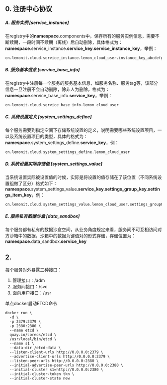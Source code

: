 ## 0. 注册中心协议

##### A. 服务实例 [service_instance]

在registry中的**namespace**.components中，保存所有的服务实例信息，需要不断续期，一段时间不续期（离线）后自动删除，具体格式为：**namespace**.service_instance.**service_key.service_instance_key**，举例：

```
cn.lemonit.cloud.service_instance.lemon_cloud_user.instance_key_abcdefg
```

##### B. 服务基本信息 [service_base_info]

在registry中注册每一个服务的服务基本信息，如服务名称、服务tag等，该部分信息一旦注册不会自动删除，除非人为删除，格式为：**namespace**.service_base_info.**service_key**，举例：

```
cn.lemonit.cloud.service_base_info.lemon_cloud_user
```

##### C. 系统设置定义 [system_settings_define]

每个服务需要到指定空间下存储系统设置的定义，说明需要哪些系统设置项目，一以及系统设置项目的类型，具体的格式为：**namespace**.system_settings_define.**service_key**，例：

````
cn.lemonit.cloud.system_settings_define.lemon_cloud_user
````

##### D. 系统设置实际存储值 [system_settings_value]

当系统设置实际被设置值的时候，实际是将设置的值存储在了该位置（不同系统设置组做了区分）格式如下：**namespace**.system_settings_value.**service_key.settings_group_key.settings_item_key**，例：

```
cn.lemonit.cloud.system_settings_value.lemon_cloud_user.settings_group01.settings_item01
```

##### E. 服务私有数据沙盒 [data_sandbox]

每个服务都有私有的数据沙盒空间，从业务角度规定来看，服务间不可互相访问对方沙箱中的数据，沙箱中的数据为键值对的形式存储，存储位置为：**namespace**.data_sandbox.**service_key**



## 2.  



每个服务对外暴露三种接口：

1. 管理接口：/adm
2. 服务间接口：/svc
3. 面向用户接口：/usr



单点docker启动ETCD命令

```shell
docker run \
  -d \
  -p 2379:2379 \
  -p 2380:2380 \
  --name etcd \
  quay.io/coreos/etcd \
  /usr/local/bin/etcd \
  --name s1 \
  --data-dir /etcd-data \
  --listen-client-urls http://0.0.0.0:2379 \
  --advertise-client-urls http://0.0.0.0:2379 \
  --listen-peer-urls http://0.0.0.0:2380 \
  --initial-advertise-peer-urls http://0.0.0.0:2380 \
  --initial-cluster s1=http://0.0.0.0:2380 \
  --initial-cluster-token tkn \
  --initial-cluster-state new
```

